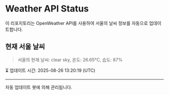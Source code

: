 
# Weather API Status

이 리포지토리는 OpenWeather API를 사용하여 서울의 날씨 정보를 자동으로 업데이트합니다.

## 현재 서울 날씨
> 서울의 현재 날씨: clear sky, 온도: 26.65°C, 습도: 87%

⏳ 업데이트 시간: 2025-08-26 13:20:19 (UTC)

---
자동 업데이트 봇에 의해 관리됩니다.
